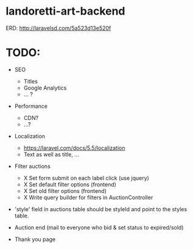 # landoretti-art-backend

ERD: http://laravelsd.com/5a523d13e520f

# TODO:
- SEO
    - Titles
    - Google Analytics
    - ... ?

- Performance
    - CDN?
    - ...?

- Localization
    - https://laravel.com/docs/5.5/localization
    - Text as well as title, ...

- Filter auctions
    - X Set form submit on each label click (use jquery) 
    - X Set default filter options (frontend)
    - X Set old filter options (frontend)
    - X Write query builder for filters in AuctionController

- 'style' field in auctions table should be styleId and point to the styles table.

- Auction end (mail to everyone who bid & set status to expired/sold)

- Thank you page